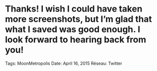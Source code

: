 # Thanks! I wish I could have taken more screenshots, but I’m glad that what I saved was good enough. I look forward to hearing back from you!

Tags: MoonMetropolis
Date: April 16, 2015
Réseau: Twitter